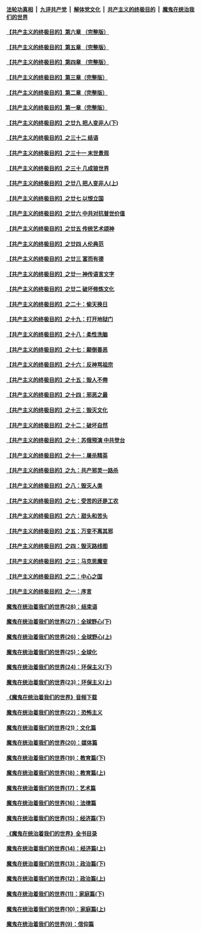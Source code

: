 ####  [法轮功真相](../../../../basic/blob/master/README.md?t=04252201) &nbsp;|&nbsp; [九评共产党](../../../../9ping.md/blob/master/README.md?t=04252201) &nbsp;|&nbsp; [解体党文化](../../../../jtdwh.md/blob/master/README.md?t=04252201)  &nbsp;|&nbsp; [共产主义的终极目的](../../../../gczydzjmd.md/blob/master/README.md?t=04252201) &nbsp;|&nbsp; [魔鬼在统治我们的世界](../../../../mgztzwmdsj.md/blob/master/README.md?t=04252201) 

#### [【共产主义的终极目的】第六章 （完整版）](../pages/nsc422/n11428913.md?t=04252201) 

#### [【共产主义的终极目的】第五章 （完整版）](../pages/nsc422/n11428912.md?t=04252201) 

#### [【共产主义的终极目的】第四章 （完整版）](../pages/nsc422/n11428907.md?t=04252201) 

#### [【共产主义的终极目的】第三章（完整版）](../pages/nsc422/n11428848.md?t=04252201) 

#### [【共产主义的终极目的】第二章（完整版）](../pages/nsc422/n11428831.md?t=04252201) 

#### [【共产主义的终极目的】第一章（完整版）](../pages/nsc422/n11417651.md?t=04252201) 

#### [【共产主义的终极目的】之廿九 把人变非人(下)](../pages/nsc422/n11344140.md?t=04252201) 

#### [【共产主义的终极目的】之三十二 结语](../pages/nsc422/n11360535.md?t=04252201) 

#### [【共产主义的终极目的】之三十一 末世景观](../pages/nsc422/n11351129.md?t=04252201) 

#### [【共产主义的终极目的】之三十 几成狼世界](../pages/nsc422/n11348280.md?t=04252201) 

#### [【共产主义的终极目的】之廿八 把人变非人(上)](../pages/nsc422/n11340492.md?t=04252201) 

#### [【共产主义的终极目的】之廿七 以恨立国](../pages/nsc422/n11336944.md?t=04252201) 

#### [【共产主义的终极目的】之廿六 中共对抗普世价值](../pages/nsc422/n11324785.md?t=04252201) 

#### [【共产主义的终极目的】之廿五 传统艺术颂神](../pages/nsc422/n11296396.md?t=04252201) 

#### [【共产主义的终极目的】之廿四 人伦典范](../pages/nsc422/n11296397.md?t=04252201) 

#### [【共产主义的终极目的】之廿三 富而有德](../pages/nsc422/n11283598.md?t=04252201) 

#### [【共产主义的终极目的】之廿一 神传语言文字](../pages/nsc422/n11263265.md?t=04252201) 

#### [【共产主义的终极目的】之廿二 破坏修炼文化](../pages/nsc422/n11245728.md?t=04252201) 

#### [【共产主义的终极目的】之二十：偷天换日](../pages/nsc422/n11238846.md?t=04252201) 

#### [【共产主义的终极目的】之十九：打开地狱门](../pages/nsc422/n11206376.md?t=04252201) 

#### [【共产主义的终极目的】之十八：柔性洗脑](../pages/nsc422/n11199994.md?t=04252201) 

#### [【共产主义的终极目的】之十七：颠倒善恶](../pages/nsc422/n11179782.md?t=04252201) 

#### [【共产主义的终极目的】之十六：反神骂祖宗](../pages/nsc422/n11166798.md?t=04252201) 

#### [【共产主义的终极目的】之十五：毁人不倦](../pages/nsc422/n11166792.md?t=04252201) 

#### [【共产主义的终极目的】之十四：邪恶之最](../pages/nsc422/n11150249.md?t=04252201) 

#### [【共产主义的终极目的】之十三：毁灭文化](../pages/nsc422/n11135227.md?t=04252201) 

#### [【共产主义的终极目的】之十二：破坏自然](../pages/nsc422/n11135214.md?t=04252201) 

#### [【共产主义的终极目的】之十：苏俄预演 中共登台](../pages/nsc422/n11118424.md?t=04252201) 

#### [【共产主义的终极目的】之十一：屠杀精英](../pages/nsc422/n11118442.md?t=04252201) 

#### [【共产主义的终极目的】之九：共产邪灵一路杀](../pages/nsc422/n11114139.md?t=04252201) 

#### [【共产主义的终极目的】之八：毁灭人类](../pages/nsc422/n11108503.md?t=04252201) 

#### [【共产主义的终极目的】之七：受苦的还是工农](../pages/nsc422/n11101809.md?t=04252201) 

#### [【共产主义的终极目的】之六：甜头和苦头](../pages/nsc422/n11096971.md?t=04252201) 

#### [【共产主义的终极目的】之五：万变不离其邪](../pages/nsc422/n11091285.md?t=04252201) 

#### [【共产主义的终极目的】之四：毁灭路线图](../pages/nsc422/n11086284.md?t=04252201) 

#### [【共产主义的终极目的】之三：马克思魔变](../pages/nsc422/n11061941.md?t=04252201) 

#### [【共产主义的终极目的】之二：中心之国](../pages/nsc422/n11047728.md?t=04252201) 

#### [【共产主义的终极目的】之一：序言](../pages/nsc422/n11086077.md?t=04252201) 

#### [魔鬼在统治着我们的世界(28)：结束语](../pages/nsc422/n10936246.md?t=04252201) 

#### [魔鬼在统治着我们的世界(27)：全球野心(下)](../pages/nsc422/n10928319.md?t=04252201) 

#### [魔鬼在统治着我们的世界(26)：全球野心(上)](../pages/nsc422/n10900318.md?t=04252201) 

#### [魔鬼在统治着我们的世界(25)：全球化](../pages/nsc422/n10788205.md?t=04252201) 

#### [魔鬼在统治着我们的世界(24)：环保主义(下)](../pages/nsc422/n10695307.md?t=04252201) 

#### [魔鬼在统治着我们的世界(23)：环保主义(上)](../pages/nsc422/n10688613.md?t=04252201) 

#### [《魔鬼在统治着我们的世界》音频下载](../pages/nsc422/n10635553.md?t=04252201) 

#### [魔鬼在统治着我们的世界(22)：恐怖主义](../pages/nsc422/n10614727.md?t=04252201) 

#### [魔鬼在统治着我们的世界(21)：文化篇](../pages/nsc422/n10597706.md?t=04252201) 

#### [魔鬼在统治着我们的世界(20)：媒体篇](../pages/nsc422/n10586579.md?t=04252201) 

#### [魔鬼在统治着我们的世界(19)：教育篇(下)](../pages/nsc422/n10564808.md?t=04252201) 

#### [魔鬼在统治着我们的世界(18)：教育篇(上)](../pages/nsc422/n10526970.md?t=04252201) 

#### [魔鬼在统治着我们的世界(17)：艺术篇](../pages/nsc422/n10499093.md?t=04252201) 

#### [魔鬼在统治着我们的世界(16)：法律篇](../pages/nsc422/n10485969.md?t=04252201) 

#### [魔鬼在统治着我们的世界(15)：经济篇(下)](../pages/nsc422/n10469975.md?t=04252201) 

#### [《魔鬼在统治着我们的世界》全书目录](../pages/nsc422/n10464261.md?t=04252201) 

#### [魔鬼在统治着我们的世界(14)：经济篇(上)](../pages/nsc422/n10457370.md?t=04252201) 

#### [魔鬼在统治着我们的世界(13)：政治篇(下)](../pages/nsc422/n10448270.md?t=04252201) 

#### [魔鬼在统治着我们的世界(12)：政治篇(上)](../pages/nsc422/n10444576.md?t=04252201) 

#### [魔鬼在统治着我们的世界(11)：家庭篇(下)](../pages/nsc422/n10440961.md?t=04252201) 

#### [魔鬼在统治着我们的世界(10)：家庭篇(上)](../pages/nsc422/n10435448.md?t=04252201) 

#### [魔鬼在统治着我们的世界(9)：信仰篇](../pages/nsc422/n10432159.md?t=04252201) 

